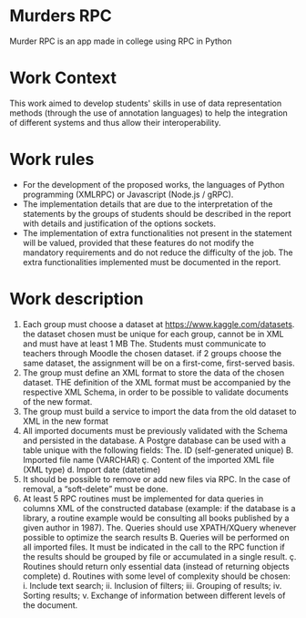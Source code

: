 # Murders RPC

Murder RPC is an app made in college using RPC in Python

# Work Context

This work aimed to develop students' skills in
use of data representation methods (through the use of annotation languages)
to help the integration of different systems and thus allow their interoperability.

# Work rules

+ For the development of the proposed works, the languages of
Python programming (XMLRPC) or Javascript (Node.js / gRPC).
+ The implementation details that are due to the interpretation of the statements by the
groups of students should be described in the report with details and justification of the options
sockets.
+ The implementation of extra functionalities not present in the statement will be valued, provided that
these features do not modify the mandatory requirements and do not reduce the difficulty of the
job. The extra functionalities implemented must be documented in the report.

# Work description

1. Each group must choose a dataset at https://www.kaggle.com/datasets. the dataset
chosen must be unique for each group, cannot be in XML and must have at least
1 MB
The. Students must communicate to teachers through Moodle the chosen dataset. if
2 groups choose the same dataset, the assignment will be on a first-come, first-served basis.
2. The group must define an XML format to store the data of the chosen dataset. THE
definition of the XML format must be accompanied by the respective XML Schema, in order to
be possible to validate documents of the new format.
3. The group must build a service to import the data from the old dataset to XML in the
new format
4. All imported documents must be previously validated with the Schema and
persisted in the database. A Postgre database can be used with a table
unique with the following fields:
The. ID (self-generated unique)
B. Imported file name (VARCHAR)
ç. Content of the imported XML file (XML type)
d. Import date (datetime)
5. It should be possible to remove or add new files via RPC. In the case of removal,
a “soft-delete” must be done.
6. At least 5 RPC routines must be implemented for data queries in columns
XML of the constructed database (example: if the database is a library, a routine
example would be consulting all books published by a given author in 1987).
The. Queries should use XPATH/XQuery whenever possible to optimize the
search results
B. Queries will be performed on all imported files. It must be indicated in the
call to the RPC function if the results should be grouped by file or
accumulated in a single result.
ç. Routines should return only essential data (instead of returning objects
complete)
d. Routines with some level of complexity should be chosen:
i. Include text search;
ii. Inclusion of filters;
iii. Grouping of results;
iv. Sorting results;
v. Exchange of information between different levels of the document.
